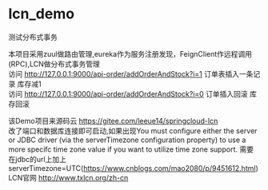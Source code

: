 # lcn_demo
测试分布式事务

本项目采用zuul做路由管理,eureka作为服务注册发现，FeignClient作远程调用(RPC),LCN做分布式事务管理  
访问 http://127.0.0.1:9000/api-order/addOrderAndStock?i=1  订单表插入一条记录  库存减1  
访问 http://127.0.0.1:9000/api-order/addOrderAndStock?i=0  订单插入回滚 库存回滚 

该Demo项目来源码云 https://gitee.com/leeue14/springcloud-lcn   
改了端口和数据库连接即可启动,如果出现You must configure either the server or JDBC driver (via the serverTimezone configuration property) to use a more specifc time zone value if you want to utilize time zone support. 需要在jdbc的url上加上serverTimezone=UTC(https://www.cnblogs.com/mao2080/p/9451612.html)    
LCN官网   http://www.txlcn.org/zh-cn




